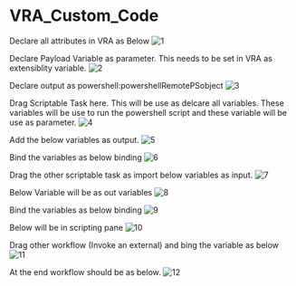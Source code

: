 # VRA_Custom_Code
Declare all attributes in VRA as Below
![1](https://user-images.githubusercontent.com/31999666/30501733-435f6b54-9a29-11e7-8695-2ff24b1fe77f.png)

Declare Payload Variable as parameter. This needs to be set in VRA as extensiblity variable.
![2](https://user-images.githubusercontent.com/31999666/30501818-7c4458a8-9a29-11e7-8cc9-51a0430e66d2.png)

Declare output as powershell:powershellRemotePSobject
![3](https://user-images.githubusercontent.com/31999666/30501901-c9a01ce0-9a29-11e7-84f0-81bbb915f069.png)

Drag Scriptable Task here. This will be use as delcare all variables. These variables will be use to run the powershell script and these variable will be use as parameter.
![4](https://user-images.githubusercontent.com/31999666/30501997-20ace874-9a2a-11e7-881f-2b2b4d24eb0b.png)

Add the below variables as output.
![5](https://user-images.githubusercontent.com/31999666/30502049-5405f896-9a2a-11e7-91a9-e83d18a91963.png)

Bind the variables as below binding
![6](https://user-images.githubusercontent.com/31999666/30502099-82cde1f2-9a2a-11e7-97e1-dc006ecff8b3.png)

Drag the other scriptable task as import below variables as input.
![7](https://user-images.githubusercontent.com/31999666/30502153-adad985e-9a2a-11e7-80e9-d3a552c952f2.png)

Below Variable will be as out variables
![8](https://user-images.githubusercontent.com/31999666/30502211-e356dbaa-9a2a-11e7-8226-3d95b198bc79.png)

Bind the variables as below binding
![9](https://user-images.githubusercontent.com/31999666/30502243-01c1c046-9a2b-11e7-9df9-1b0504bf9787.png)

Below will be in scripting pane
![10](https://user-images.githubusercontent.com/31999666/30502270-24ad3662-9a2b-11e7-8844-4fb2499f7cf9.png)

Drag other workflow (Invoke an external) and bing the variable as below
![11](https://user-images.githubusercontent.com/31999666/30502323-5c73fe1e-9a2b-11e7-8250-8a6857e846de.png)

At the end workflow should be as below.
![12](https://user-images.githubusercontent.com/31999666/30502375-97050a6e-9a2b-11e7-91c5-2f9836e8a70e.png)
